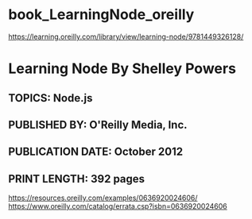 # book_LearningNode_oreilly

https://learning.oreilly.com/library/view/learning-node/9781449326128/  
  

# Learning Node By Shelley Powers  

## TOPICS: Node.js  
## PUBLISHED BY: O'Reilly Media, Inc.  
## PUBLICATION DATE: October 2012  
## PRINT LENGTH: 392 pages  

https://resources.oreilly.com/examples/0636920024606/  
https://www.oreilly.com/catalog/errata.csp?isbn=0636920024606  
